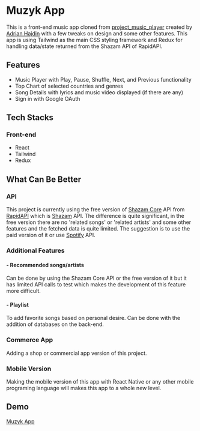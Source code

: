 # Muzyk App
This is a front-end music app cloned from [project_music_player](https://github.com/adrianhajdin/project_music_player) created by [Adrian Hajdin](https://github.com/adrianhajdin) with a few tweaks on design and some other features. This app is using Tailwind as the main CSS styling framework and Redux for handling data/state returned from the Shazam API of RapidAPI.

## Features
- Music Player with Play, Pause, Shuffle, Next, and Previous functionality
- Top Chart of selected countries and genres
- Song Details with lyrics and music video displayed (if there are any)
- Sign in with Google OAuth

## Tech Stacks
### Front-end
- React
- Tailwind
- Redux

## What Can Be Better
### API
This project is currently using the free version of [Shazam Core](https://rapidapi.com/tipsters/api/shazam-core/) API from [RapidAPI](https://rapidapi.com/hub) which is [Shazam](https://rapidapi.com/apidojo/api/shazam) API. The difference is quite significant, in the free version there are no 'related songs' or 'related artists' and some other features and the fetched data is quite limited. The suggestion is to use the paid version of it or use [Spotify](https://rapidapi.com/Glavier/api/spotify23/) API. 
### Additional Features
#### - Recommended songs/artists
Can be done by using the Shazam Core API or the free version of it but it has limited API calls to test which makes the development of this feature more difficult.
#### - Playlist
To add favorite songs based on personal desire. Can be done with the addition of databases on the back-end.
### Commerce App
Adding a shop or commercial app version of this project.
### Mobile Version
Making the mobile version of this app with React Native or any other mobile programing language will makes this app to a whole new level.

## Demo
[Muzyk App](https://muzyk.netlify.app/)
